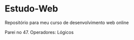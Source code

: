 # Estudo-Web
Repositório para meu curso de desenvolvimento web online

Parei no 47. Operadores: Lógicos
